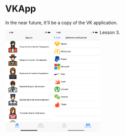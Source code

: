 # VKApp
In the near future, It'll be a copy of the VK application.

<img align="left" alt="React" width="150px" src="https://github.com/iosconstantine/VKApp/blob/Lesson-3/VKApp/Screenshots/screen1.png?raw=true" />
<img align="left" alt="React" width="150px" src="https://github.com/iosconstantine/VKApp/blob/Lesson-3/VKApp/Screenshots/screen2.png?raw=true" />

Lesson 3.


